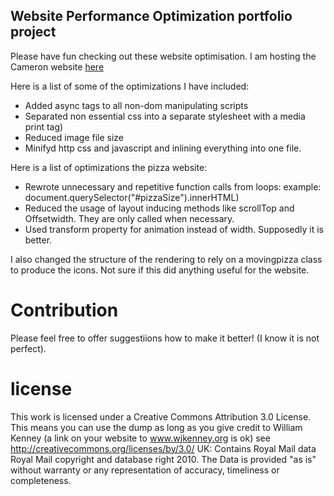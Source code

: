 ## Website Performance Optimization portfolio project


Please have fun checking out these website optimisation.  I am hosting the Cameron website [here](http://wjkenney.github.io/frontend-nanodegree-mobile-portfolio-master/index.html)

Here is a list of some of the optimizations I have included: 

  * Added async tags to all non-dom manipulating scripts
  * Separated non essential css into a separate stylesheet with a media print tag)
  * Reduced image file size
  * Minifyd http css and javascript and inlining everything into one file. 

Here is a list of optimizations the pizza website: 
  * Rewrote unnecessary and repetitive function calls from loops: example: document.querySelector("#pizzaSize").innerHTML)
  * Reduced the usage of layout inducing methods like scrollTop and Offsetwidth. They are only called when necessary.
  * Used transform property for animation instead of width.  Supposedly it is better. 

 I also changed the structure of the rendering to rely on a movingpizza class to produce the icons.  Not sure if this did anything useful for the website.

# Contribution
Please feel free to offer suggestiions how to make it better!  (I know it is not perfect).  

# license

This work is licensed under a Creative Commons Attribution 3.0 License.
This means you can use the dump as long as you give credit to William Kenney (a link on your website to www.wjkenney.org is ok)
see http://creativecommons.org/licenses/by/3.0/
UK: Contains Royal Mail data Royal Mail copyright and database right 2010.
The Data is provided "as is" without warranty or any representation of accuracy, timeliness or completeness.

